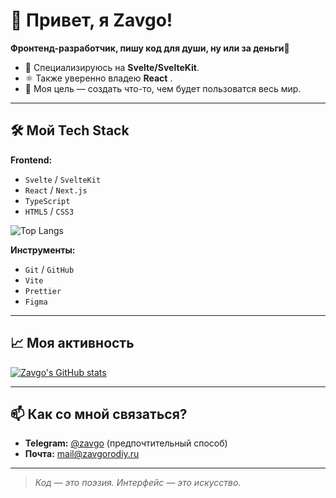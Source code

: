 # 👋 Привет, я Zavgo!

**Фронтенд-разработчик, пишу код для души, ну или за деньги🤑**

*   🚀 Специализируюсь на **Svelte/SvelteKit**.
*   ⚛️ Также уверенно владею **React** .
*   🎯 Моя цель — создать что-то, чем будет пользоватся весь мир.

---

## 🛠 Мой Tech Stack

**Frontend:**
*   `Svelte` / `SvelteKit`
*   `React` / `Next.js`
*   `TypeScript`
*   `HTML5` / `CSS3`

  ![Top Langs](https://github-readme-stats.vercel.app/api/top-langs/Zavgoyt=anuraghazra&stats_format=bytes)

**Инструменты:**
*   `Git` / `GitHub`
*   `Vite`
*   `Prettier`
*   `Figma`

---

## 📈 Моя активность

[![Zavgo's GitHub stats](https://github-readme-stats.vercel.app/api?username=Zavgoyt&show_icons=true&theme=radical)](https://github.com/YOUR_USERNAME)


---


## 📫 Как со мной связаться?

*   **Telegram:** [@zavgo](https://t.me/zavgoyt) (предпочтительный способ)
*   **Почта:** [mail@zavgorodiy.ru](mailto:mail@zavgorodiy.ru)

---

> *Код — это поэзия. Интерфейс — это искусство.*
